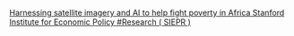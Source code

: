 [Harnessing satellite imagery and AI to help fight poverty in Africa   Stanford Institute for Economic Policy #Research ( SIEPR )](https://qi.tc/qi/117650)